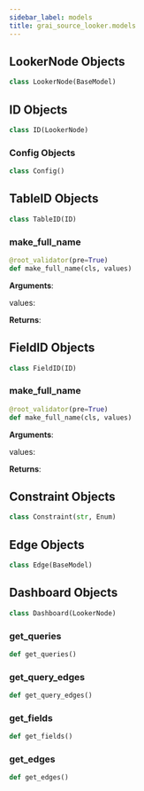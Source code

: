```yaml
---
sidebar_label: models
title: grai_source_looker.models
---
```


## LookerNode Objects

```python
class LookerNode(BaseModel)
```



## ID Objects

```python
class ID(LookerNode)
```



### Config Objects

```python
class Config()
```



## TableID Objects

```python
class TableID(ID)
```



### make\_full\_name

```python
@root_validator(pre=True)
def make_full_name(cls, values)
```

**Arguments**:

  values:


**Returns**:



## FieldID Objects

```python
class FieldID(ID)
```



### make\_full\_name

```python
@root_validator(pre=True)
def make_full_name(cls, values)
```

**Arguments**:

  values:


**Returns**:



## Constraint Objects

```python
class Constraint(str, Enum)
```



## Edge Objects

```python
class Edge(BaseModel)
```



## Dashboard Objects

```python
class Dashboard(LookerNode)
```



### get\_queries

```python
def get_queries()
```



### get\_query\_edges

```python
def get_query_edges()
```



### get\_fields

```python
def get_fields()
```



### get\_edges

```python
def get_edges()
```

